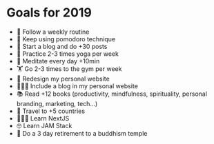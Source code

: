 # Goals for 2019
- 📅 Follow a weekly routine
- 🍅 Keep using pomodoro technique
- 🎨 Start a blog and do +30 posts
- 🧘 Practice 2-3 times yoga per week
- 🙏 Meditate every day +10min
- 🏋️ Go 2-3  times to the gym per week
- 🎨 Redesign my personal website
- 👨🏼‍💻 Include a blog in my personal website
- 📚 Read +12 books (productivity, mindfulness, spirituality, personal branding, marketing, tech...)
- 🛫 Travel to +5 countries
- 👨🏼‍💻 Learn NextJS
- 🤓 Learn JAM Stack
- 🤲 Do a 3 day retirement to a buddhism temple
